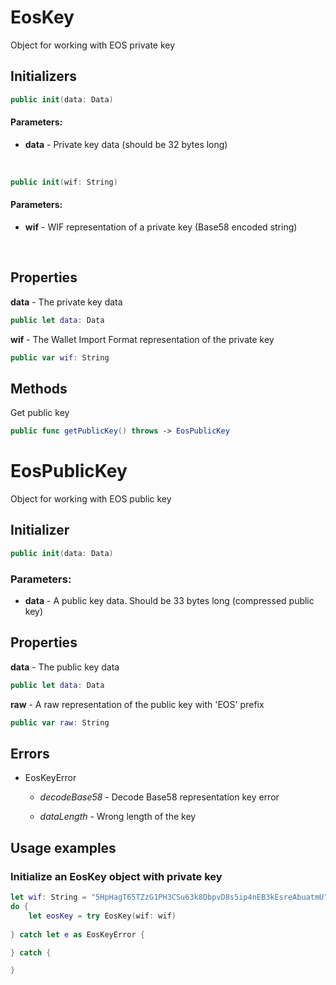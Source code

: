 #  EosKey

Object for working with EOS private key

## Initializers

```swift
public init(data: Data)
```

#### Parameters:

* **data** - Private key data (should be 32 bytes long)

</br>

```swift
public init(wif: String)
```

#### Parameters:

* **wif** - WIF representation of a private key (Base58 encoded string)

</br>

## Properties

**data** - The private key data

```swift
public let data: Data
```

**wif** - The Wallet Import Format representation of the private key

```swift
public var wif: String
```

## Methods

Get public key

```swift
public func getPublicKey() throws -> EosPublicKey
```

# EosPublicKey 

Object for working with EOS public key

## Initializer

```swift
public init(data: Data)
```

### Parameters: 

* **data** - A public key data. Should be 33 bytes long (compressed public key)

## Properties

**data** - The public key data

```swift
public let data: Data
```

**raw** - A raw representation of the public key with 'EOS' prefix

```swift
public var raw: String
```

## Errors

* EosKeyError
    * *decodeBase58* - Decode Base58 representation key error
    
    * *dataLength* - Wrong length of the key

## Usage examples

### Initialize an EosKey object with private key
```swift
let wif: String = "5HpHagT65TZzG1PH3CSu63k8DbpvD8s5ip4nEB3kEsreAbuatmU"
do {
    let eosKey = try EosKey(wif: wif)
    
} catch let e as EosKeyError {

} catch {

}
```
